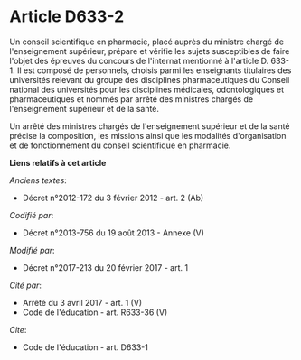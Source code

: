 # Article D633-2

Un conseil scientifique en pharmacie, placé auprès du ministre chargé de l'enseignement supérieur, prépare et vérifie les
sujets susceptibles de faire l'objet des épreuves du concours de l'internat mentionné à l'article D. 633-1. Il est composé de
personnels, choisis parmi les enseignants titulaires des universités relevant du groupe des disciplines pharmaceutiques du
Conseil national des universités pour les disciplines médicales, odontologiques et pharmaceutiques et nommés par arrêté des
ministres chargés de l'enseignement supérieur et de la santé. 

Un arrêté des ministres chargés de l'enseignement supérieur et de la santé précise la composition, les missions ainsi que les
modalités d'organisation et de fonctionnement du conseil scientifique en pharmacie.

**Liens relatifs à cet article**

_Anciens textes_:

  - Décret n°2012-172 du 3 février 2012 - art. 2 (Ab)

_Codifié par_:

  - Décret n°2013-756 du 19 août 2013 -  Annexe (V)

_Modifié par_:

  - Décret n°2017-213 du 20 février 2017 - art. 1

_Cité par_:

  - Arrêté du 3 avril 2017 - art. 1 (V)
  - Code de l'éducation - art. R633-36 (V)

_Cite_:

  - Code de l'éducation - art. D633-1
